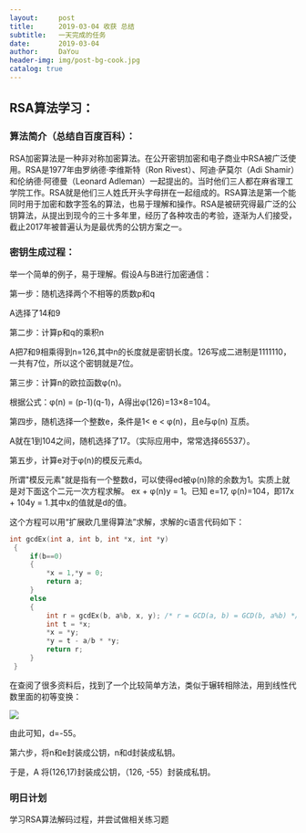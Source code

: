 ```yaml
---
layout:     post
title:      2019-03-04 收获 总结
subtitle:   一天完成的任务
date:       2019-03-04
author:     DaYou
header-img: img/post-bg-cook.jpg
catalog: true
---
```





## RSA算法学习：



### 算法简介（总结自百度百科）：
RSA加密算法是一种非对称加密算法。在公开密钥加密和电子商业中RSA被广泛使用。RSA是1977年由罗纳德·李维斯特（Ron Rivest）、阿迪·萨莫尔（Adi Shamir）和伦纳德·阿德曼（Leonard Adleman）一起提出的。当时他们三人都在麻省理工学院工作。RSA就是他们三人姓氏开头字母拼在一起组成的。RSA算法是第一个能同时用于加密和数字签名的算法，也易于理解和操作。RSA是被研究得最广泛的公钥算法，从提出到现今的三十多年里，经历了各种攻击的考验，逐渐为人们接受，截止2017年被普遍认为是最优秀的公钥方案之一。



### 密钥生成过程：
举一个简单的例子，易于理解。假设A与B进行加密通信：


第一步：随机选择两个不相等的质数p和q


A选择了14和9


第二步：计算p和q的乘积n




A把7和9相乘得到n=126,其中n的长度就是密钥长度。126写成二进制是1111110，一共有7位，所以这个密钥就是7位。



第三步：计算n的欧拉函数φ(n)。




根据公式：φ(n) = (p-1)(q-1)，A得出φ(126)=13×8=104。





第四步，随机选择一个整数e，条件是1< e < φ(n)，且e与φ(n) 互质。

A就在1到104之间，随机选择了17。（实际应用中，常常选择65537）。




第五步，计算e对于φ(n)的模反元素d。





所谓"模反元素"就是指有一个整数d，可以使得ed被φ(n)除的余数为1。实质上就是对下面这个二元一次方程求解。
ex + φ(n)y = 1。已知 e=17, φ(n)=104，即17x + 104y = 1.其中x的值就是d的值。



这个方程可以用“扩展欧几里得算法”求解，求解的c语言代码如下：
```C
int gcdEx(int a, int b, int *x, int *y) 
 {
     if(b==0)
     {
         *x = 1,*y = 0;
         return a;
     }
     else
     {
         int r = gcdEx(b, a%b, x, y); /* r = GCD(a, b) = GCD(b, a%b) */
         int t = *x;
         *x = *y;
         *y = t - a/b * *y;
         return r;
     }
 }

```
在查阅了很多资料后，找到了一个比较简单方法，类似于辗转相除法，用到线性代数里面的初等变换：

![](https://wx1.sinaimg.cn/mw1024/0079f8Holy1g0r0vhqb6ij30dz042wea.jpg)

由此可知，d=-55。




第六步，将n和e封装成公钥，n和d封装成私钥。




于是，A 将(126,17)封装成公钥，（126, -55）封装成私钥。

### 明日计划
学习RSA算法解码过程，并尝试做相关练习题
